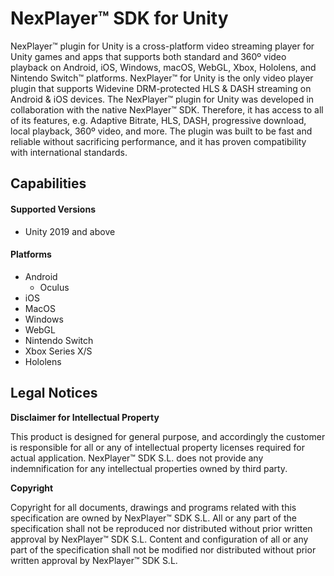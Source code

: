 # NexPlayer™ SDK for Unity

NexPlayer™ plugin for Unity is a cross-platform video streaming player for Unity games and apps that supports both standard and 360º video playback on Android, iOS, Windows, macOS, WebGL, Xbox, Hololens, and Nintendo Switch™ platforms. NexPlayer™ for Unity is the only video player plugin that supports Widevine DRM-protected HLS & DASH streaming on Android & iOS devices. The NexPlayer™ plugin for Unity was developed in collaboration with the native NexPlayer™ SDK. Therefore, it has access to all of its features, e.g. Adaptive Bitrate, HLS, DASH, progressive download, local playback, 360º video, and more. The plugin was built to be fast and reliable without sacrificing performance, and it has proven compatibility with international standards.

## Capabilities

#### Supported Versions

- Unity 2019 and above

#### Platforms

- Android
 	- Oculus
- iOS
- MacOS
- Windows
- WebGL
- Nintendo Switch
- Xbox Series X/S
- Hololens

## Legal Notices

**Disclaimer for Intellectual Property**

This product is designed for general purpose, and accordingly the customer is responsible for all or any of intellectual property licenses required for actual application. NexPlayer™ SDK S.L. does not provide any indemnification for any intellectual properties owned by third party.

**Copyright**

Copyright for all documents, drawings and programs related with this specification are owned by NexPlayer™ SDK S.L. All or any part of the specification shall not be reproduced nor distributed without prior written approval by NexPlayer™ SDK S.L. Content and configuration of all or any part of the specification shall not be modified nor distributed without prior written approval by NexPlayer™ SDK S.L.
